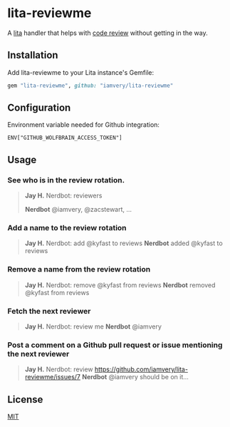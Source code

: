 # lita-reviewme

A [lita](https://www.lita.io/) handler that helps with [code review](http://en.wikipedia.org/wiki/Code_review)
without getting in the way.

## Installation

Add lita-reviewme to your Lita instance's Gemfile:

``` ruby
gem "lita-reviewme", github: "iamvery/lita-reviewme"
```

## Configuration

Environment variable needed for Github integration:

```
ENV["GITHUB_WOLFBRAIN_ACCESS_TOKEN"]
```

## Usage

### See who is in the review rotation.

> **Jay H.** Nerdbot: reviewers
>
> **Nerdbot** @iamvery, @zacstewart, ...

### Add a name to the review rotation

> **Jay H.** Nerdbot: add @kyfast to reviews
> **Nerdbot** added @kyfast to reviews

### Remove a name from the review rotation

> **Jay H.** Nerdbot: remove @kyfast from reviews
> **Nerdbot** removed @kyfast from reviews

### Fetch the next reviewer

> **Jay H.** Nerdbot: review me
> **Nerdbot** @iamvery

### Post a comment on a Github pull request or issue mentioning the next reviewer

> **Jay H.** Nerdbot: review https://github.com/iamvery/lita-reviewme/issues/7
> **Nerdbot** @iamvery should be on it...

## License

[MIT](http://opensource.org/licenses/MIT)
